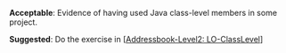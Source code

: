 <panel type="warning" header="`W5.4a` Can explain class-level members :star::star:" expanded no-close>
  <include src="../../book/oopDesign/classes/classLevelMembers/full.md" boilerplate />
</panel>

<!-- ==================================================================================================== -->

<panel type="warning" header="`W5.4b` Can implement class-level members :star::star:" expanded no-close>
  <include src="../../book/oopImplementation/classLevelMembers/full.md" boilerplate />
  <panel header="{{glyphicon_folder_close}} Evidence" expanded>

**Acceptable**: Evidence of having used Java class-level members in some project.

**Suggested**: Do the exercise in [[Addressbook-Level2: LO-ClassLevel]({{module_org}}/addressbook-level2/blob/master/doc/LearningOutcomes.md#use-class-level-members-lo-classlevel)]

<include src="submission.md" />

  </panel>
</panel>
